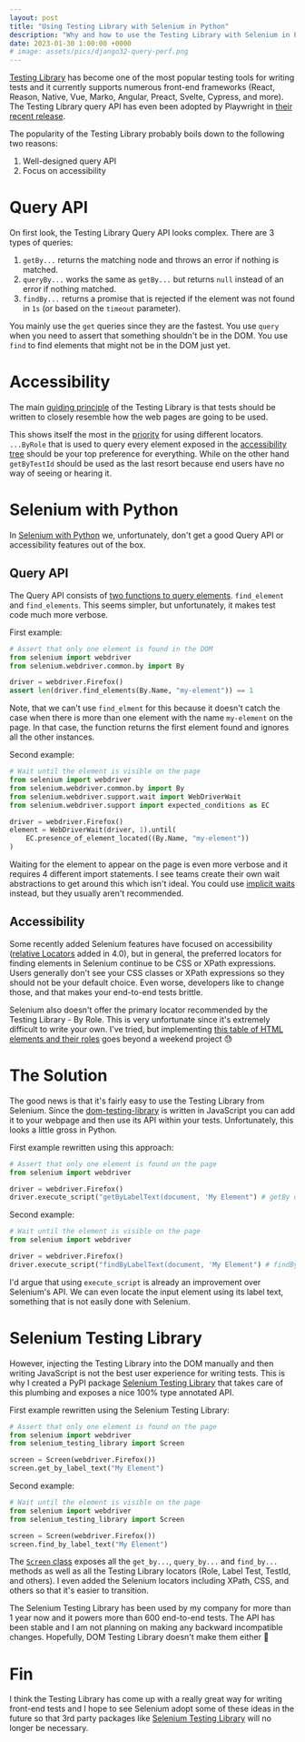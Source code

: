 ```yaml
---
layout: post
title: "Using Testing Library with Selenium in Python"
description: "Why and how to use the Testing Library with Selenium in Python."
date: 2023-01-30 1:00:00 +0000
# image: assets/pics/django32-query-perf.png
---
```


[Testing Library](https://testing-library.com/) has become one of the most popular testing tools for writing tests and it currently supports numerous front-end frameworks (React, Reason, Native, Vue, Marko, Angular, Preact, Svelte, Cypress, and more). The Testing Library query API has even been adopted by Playwright in [their recent release](https://github.com/microsoft/playwright/releases/tag/v1.27.0).

The popularity of the Testing Library probably boils down to the following two reasons:

1. Well-designed query API
2. Focus on accessibility

# Query API

On first look, the Testing Library Query API looks complex. There are 3 types of queries:

1. `getBy...` returns the matching node and throws an error if nothing is matched.
2. `queryBy...` works the same as `getBy...` but returns `null` instead of an error if nothing matched. 
3. `findBy...` returns a promise that is rejected if the element was not found in `1s` (or based on the `timeout` parameter).

You mainly use the `get` queries since they are the fastest. You use `query` when you need to assert that something shouldn't be in the DOM. You use `find` to find elements that might not be in the DOM just yet.


# Accessibility

The main [guiding principle](https://testing-library.com/docs/guiding-principles) of the Testing Library is that tests should be written to closely resemble how the web pages are going to be used.

This shows itself the most in the [priority](https://testing-library.com/docs/queries/about#priority) for using different locators. `...ByRole` that is used to query every element exposed in the [accessibility tree](https://developer.mozilla.org/en-US/docs/Glossary/Accessibility_tree) should be your top preference for everything. While on the other hand `getByTestId` should be used as the last resort because end users have no way of seeing or hearing it.

# Selenium with Python

In [Selenium with Python](https://selenium-python.readthedocs.io/index.html) we, unfortunately, don't get a good Query API or accessibility features out of the box.

## Query API

The Query API consists of [two functions to query elements](https://selenium-python.readthedocs.io/locating-elements.html). `find_element` and `find_elements`. This seems simpler, but unfortunately, it makes test code much more verbose. 

First example:

```python
# Assert that only one element is found in the DOM
from selenium import webdriver
from selenium.webdriver.common.by import By

driver = webdriver.Firefox()
assert len(driver.find_elements(By.Name, "my-element")) == 1
```

Note, that we can't use `find_elment` for this because it doesn't catch the case when there is more than one element with the name `my-element` on the page. In that case, the function returns the first element found and ignores all the other instances. 

Second example:

```python
# Wait until the element is visible on the page
from selenium import webdriver
from selenium.webdriver.common.by import By
from selenium.webdriver.support.wait import WebDriverWait
from selenium.webdriver.support import expected_conditions as EC

driver = webdriver.Firefox()
element = WebDriverWait(driver, 1).until(
    EC.presence_of_element_located((By.Name, "my-element"))
)
```
Waiting for the element to appear on the page is even more verbose and it requires 4 different import statements. I see teams create their own wait abstractions to get around this which isn't ideal. You could use [implicit waits](https://www.selenium.dev/documentation/webdriver/waits/#implicit-wait) instead, but they usually aren't recommended.


## Accessibility

Some recently added Selenium features have focused on accessibility ([relative Locators](https://www.selenium.dev/documentation/webdriver/elements/locators/#relative-locators) added in 4.0), but in general, the preferred locators for finding elements in Selenium continue to be CSS or XPath expressions. Users generally don't see your CSS classes or XPath expressions so they should not be your default choice. Even worse, developers like to change those, and that makes your end-to-end tests brittle.

Selenium also doesn't offer the primary locator recommended by the Testing Library - By Role. This is very unfortunate since it's extremely difficult to write your own. I've tried, but implementing [this table of HTML elements and their roles](https://www.w3.org/TR/html-aria/#docconformance) goes beyond a weekend project 😓 

# The Solution

The good news is that it's fairly easy to use the Testing Library from Selenium. Since the [dom-testing-library](https://github.com/testing-library/dom-testing-library) is written in JavaScript you can add it to your webpage and then use its API within your tests. Unfortunately, this looks a little gross in Python.

First example rewritten using this approach:

```python
# Assert that only one element is found on the page
from selenium import webdriver

driver = webdriver.Firefox()
driver.execute_script("getByLabelText(document, 'My Element") # getBy query raises an exception if more than one element is found
```

Second example:

```python
# Wait until the element is visible on the page
from selenium import webdriver

driver = webdriver.Firefox()
driver.execute_script("findByLabelText(document, 'My Element") # findBy query will wait for 1s before throwing an error
```

I'd argue that using `execute_script` is already an improvement over Selenium's API. We can even locate the input element using its label text, something that is not easily done with Selenium. 

# Selenium Testing Library

However, injecting the Testing Library into the DOM manually and then writing JavaScript is not the best user experience for writing tests. This is why I created a PyPI package [Selenium Testing Library](https://github.com/anze3db/selenium-testing-library) that takes care of this plumbing and exposes a nice 100% type annotated API. 

First example rewritten using the Selenium Testing Library:

```python
# Assert that only one element is found on the page
from selenium import webdriver
from selenium_testing_library import Screen

screen = Screen(webdriver.Firefox())
screen.get_by_label_text("My Element")
```

Second example:

```python
# Wait until the element is visible on the page
from selenium import webdriver
from selenium_testing_library import Screen

screen = Screen(webdriver.Firefox())
screen.find_by_label_text("My Element")
```

The [`Screen` class](https://github.com/anze3db/selenium-testing-library#testing-library-selectors) exposes all the `get_by...`, `query_by...` and `find_by...` methods as well as all the Testing Library locators (Role, Label Test, TestId, and others). I even added the Selenium locators including XPath, CSS, and others so that it's easier to transition.

The Selenium Testing Library has been used by my company for more than 1 year now and it powers more than 600 end-to-end tests. The API has been stable and I am not planning on making any backward incompatible changes. Hopefully, DOM Testing Library doesn't make them either 🤞

# Fin

I think the Testing Library has come up with a really great way for writing front-end tests and I hope to see Selenium adopt some of these ideas in the future so that 3rd party packages like [Selenium Testing Library](https://github.com/anze3db/selenium-testing-library) will no longer be necessary.
